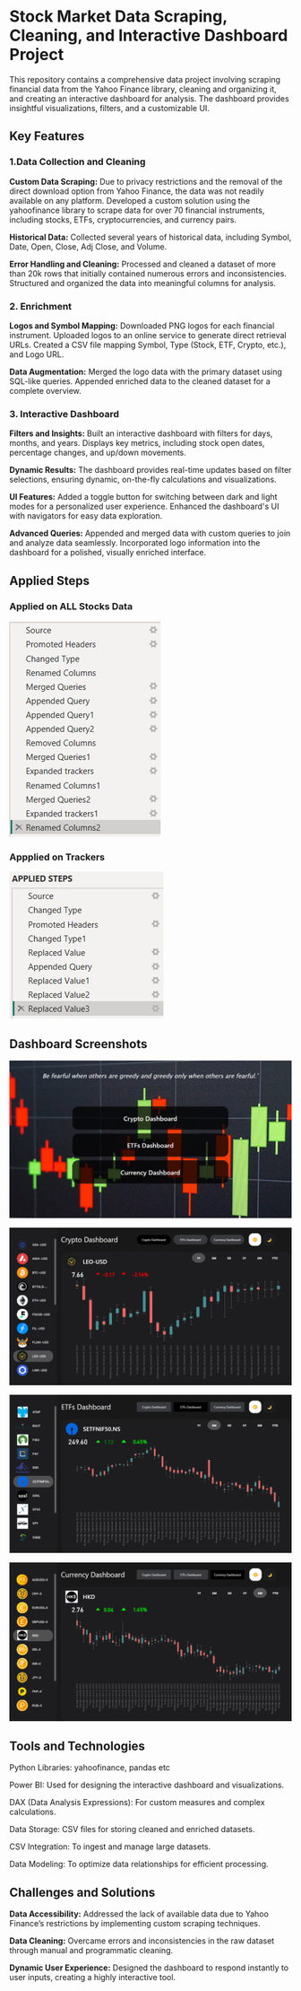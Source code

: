 
# **Stock Market Data Scraping, Cleaning, and Interactive Dashboard Project**

This repository contains a comprehensive data project involving scraping financial data from the Yahoo Finance library, cleaning and organizing it, and creating an interactive dashboard for analysis. The dashboard provides insightful visualizations, filters, and a customizable UI.



## Key Features
### 1.Data Collection and Cleaning
**Custom Data Scraping:**
Due to privacy restrictions and the removal of the direct download option from Yahoo Finance, the data was not readily available on any platform.
Developed a custom solution using the yahoofinance library to scrape data for over 70 financial instruments, including stocks, ETFs, cryptocurrencies, and currency pairs.

**Historical Data:**
Collected several years of historical data, including Symbol, Date, Open, Close, Adj Close, and Volume.

**Error Handling and Cleaning:**
Processed and cleaned a dataset of more than 20k rows that initially contained numerous errors and inconsistencies.
Structured and organized the data into meaningful columns for analysis.

### 2. Enrichment
**Logos and Symbol Mapping:** Downloaded PNG logos for each financial instrument. Uploaded logos to an online service to generate direct retrieval URLs. Created a CSV file mapping Symbol, Type (Stock, ETF, Crypto, etc.), and Logo URL.

**Data Augmentation:** Merged the logo data with the primary dataset using SQL-like queries. Appended enriched data to the cleaned dataset for a complete overview.

### 3. Interactive Dashboard
**Filters and Insights:**
Built an interactive dashboard with filters for days, months, and years. Displays key metrics, including stock open dates, percentage changes, and up/down movements.

**Dynamic Results:**
The dashboard provides real-time updates based on filter selections, ensuring dynamic, on-the-fly calculations and visualizations.

**UI Features:**
Added a toggle button for switching between dark and light modes for a personalized user experience.
Enhanced the dashboard's UI with navigators for easy data exploration.

**Advanced Queries:**
Appended and merged data with custom queries to join and analyze data seamlessly.
Incorporated logo information into the dashboard for a polished, visually enriched interface.

## Applied Steps
### Applied on ALL Stocks Data
![App Screenshot](https://github.com/Nirajmahajan27/Market-Analysis/blob/main/Applied%20Steps/Screenshot%202024-11-22%20164511.png?raw=true)

### Appplied on Trackers
![App Screenshot](https://github.com/Nirajmahajan27/Market-Analysis/blob/main/Applied%20Steps/Screenshot%202024-11-22%20164552.png?raw=true)

## Dashboard Screenshots

![App Screenshot](https://github.com/Nirajmahajan27/Market-Analysis/blob/main/Portfolio%20Images/Screenshot%202024-11-22%20151442.png?raw=true)

![App Screenshot](https://github.com/Nirajmahajan27/Market-Analysis/blob/main/Portfolio%20Images/Screenshot%202024-11-22%20151605.png?raw=true)

![App Screenshot](https://github.com/Nirajmahajan27/Market-Analysis/blob/main/Portfolio%20Images/Screenshot%202024-11-22%20151652.png?raw=true)

![App Screeshot](https://github.com/Nirajmahajan27/Market-Analysis/blob/main/Portfolio%20Images/Screenshot%202024-11-22%20151715.png?raw=true)
## Tools and Technologies
Python Libraries: yahoofinance, pandas etc

Power BI: Used for designing the interactive dashboard and visualizations.

DAX (Data Analysis Expressions): For custom measures and complex 
calculations.

Data Storage: CSV files for storing cleaned and enriched datasets.

CSV Integration: To ingest and manage large datasets.

Data Modeling: To optimize data relationships for efficient processing.

## Challenges and Solutions
**Data Accessibility:**
Addressed the lack of available data due to Yahoo Finance’s restrictions by implementing custom scraping techniques.

**Data Cleaning:**
Overcame errors and inconsistencies in the raw dataset through manual and programmatic cleaning.

**Dynamic User Experience:**
Designed the dashboard to respond instantly to user inputs, creating a highly interactive tool.



